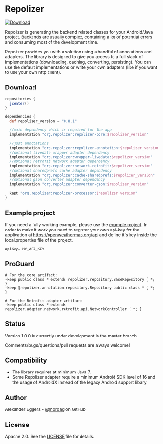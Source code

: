 Repolizer
=====
[![Download](https://api.bintray.com/packages/mordag/android/repolizer-core/images/download.svg) ](https://bintray.com/mordag/android/repolizer-core/_latestVersion)

Repolizer is generating the backend related classes for your Android/Java project. Backends are usually complex, containing a lot of potential errors and consuming most of the development time.

Repolizer provides you with a solution using a handful of annotations and adapters. The library is designed to give you access to a full stack of implementations (downloading, caching, converting, persisting). You can use the default implementations or write your own adapters (like if you want to use your own http client).

Download
--------
```gradle
repositories {
  jcenter()
}

dependencies {
  def repolizer_version = "0.8.1"

  //main dependency which is required for the app
  implementation "org.repolizer:repolizer-core:$repolizer_version"
  
  //just annotations
  implementation "org.repolizer:repolizer-annotation:$repolizer_version"
  //optional livedata wrapper adapter dependency
  implementation "org.repolizer:wrapper-livedata:$repolizer_version"
  //optional retrofit network adapter dependency
  implementation "org.repolizer:network-retrofit:$repolizer_version"
  //optional sharedprefs cache adapter dependency
  implementation "org.repolizer:cache-sharedprefs:$repolizer_version"
  //optional gson converter adapter dependency
  implementation "org.repolizer:converter-gson:$repolizer_version"
  
  kapt "org.repolizer:repolizer-processor:$repolizer_version"
}
```

Example project
-------------------

If you need a fully working example, please use the [example project][3]. In order to make it work you need to register your own api-key for the application at https://openweathermap.org/api and define it's key inside the local.properties file of the project.

```
apiKey= MY_API_KEY
```

ProGuard
------
```
# For the core artifact:
-keep public class * extends repolizer.repository.BaseRepository { *; }
-keep @repolizer.annotation.repository.Repository public class * { *; }

# For the Retrofit adapter artifact:
-keep public class * extends repolizer.adapter.network.retrofit.api.NetworkController { *; }
```

Status
------
Version 1.0.0 is currently under development in the master branch.

Comments/bugs/questions/pull requests are always welcome!

Compatibility
-------------

 * The library requires at minimum Java 7.
 * Some Repolizer adapter require a minimum Android SDK level of 16 and the usage of AndroidX instead of the legacy Android support libary.

Author
------
Alexander Eggers - [@mordag][2] on GitHub

License
-------
Apache 2.0. See the [LICENSE][1] file for details.


[1]: https://github.com/Mordag/repolizer/blob/master/LICENSE
[2]: https://github.com/Mordag
[3]: https://github.com/Mordag/repolizer/tree/master/repolizer/example
[4]: https://github.com/Mordag/repolizer/wiki
